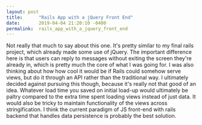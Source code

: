 ```yaml
---
layout: post
title:      "Rails App with a jQuery Front End"
date:       2019-04-04 21:20:10 -0400
permalink:  rails_app_with_a_jquery_front_end
---
```



Not really that much to say about this one. It's pretty similar to my final rails project, which already made some use of jQuery. The important difference here is that users can reply to messages without exiting the screen they're already in, which is pretty much the core of what I was going for. I was also thinking about how how cool it would be if Rails could somehow serve views, but do it through an API rather than the traditional way. I ultimately decided against pursuing this though, because it's really not that good of an idea. Whatever load time you saved on initial load-up would ultimately be paltry compared to the extra time spent loading views instead of just data. It would also be tricky to maintain functionality of the views across stringification. I think the current paradigm of JS front-end with rails backend that handles data persistence is probably the best solution. 
